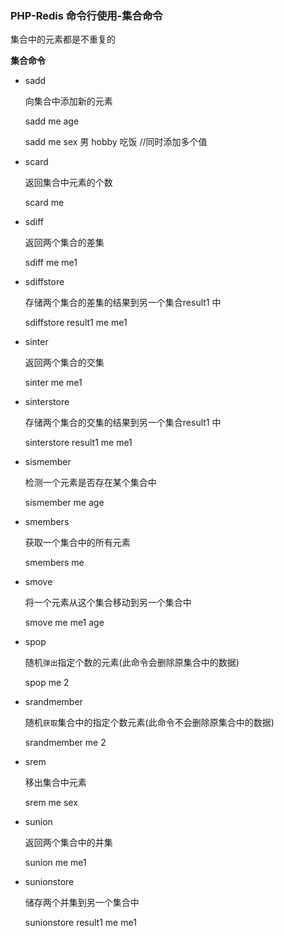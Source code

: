 ### PHP-Redis 命令行使用-集合命令

集合中的元素都是不重复的

**集合命令**

- sadd

  向集合中添加新的元素

  sadd me age

  sadd me sex 男 hobby 吃饭       //同时添加多个值

- scard

  返回集合中元素的个数

  scard me

- sdiff

  返回两个集合的差集

  sdiff me me1

- sdiffstore

  存储两个集合的差集的结果到另一个集合result1 中

  sdiffstore  result1 me me1

- sinter

  返回两个集合的交集

  sinter me me1

- sinterstore

  存储两个集合的交集的结果到另一个集合result1 中

  sinterstore result1 me me1

- sismember

  检测一个元素是否存在某个集合中

  sismember me age

- smembers

  获取一个集合中的所有元素

  smembers me

- smove

  将一个元素从这个集合移动到另一个集合中

  smove me me1 age

- spop

  随机`弹出`指定个数的元素(此命令会删除原集合中的数据)

  spop me 2

- srandmember

  随机`获取`集合中的指定个数元素(此命令不会删除原集合中的数据)

  srandmember me 2 

- srem

  移出集合中元素

  srem me   sex

- sunion 

  返回两个集合中的并集

  sunion me me1
  
- sunionstore

  储存两个并集到另一个集合中

  sunionstore result1 me me1
